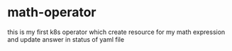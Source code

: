 # math-operator
this is my first k8s operator which create resource for my math expression and update answer in status of yaml file

